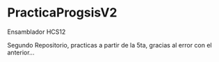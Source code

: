 PracticaProgsisV2
=================

Ensamblador HCS12

Segundo Repositorio, practicas a partir de la 5ta, gracias al error con el anterior...
